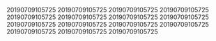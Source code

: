 20190709105725
20190709105725
20190709105725
20190709105725
20190709105725
20190709105725
20190709105725
20190709105725
20190709105725
20190709105725
20190709105725
20190709105725
20190709105725
20190709105725
20190709105725
